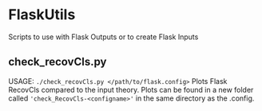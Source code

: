 FlaskUtils
===

Scripts to use with Flask Outputs or to create Flask Inputs

check_recovCls.py
---
USAGE: `./check_recovCls.py </path/to/flask.config>`
Plots Flask RecovCls compared to the input theory.
Plots can be found in a new folder called `'check_RecovCls-<configname>'` in the same directory as the .config. 
